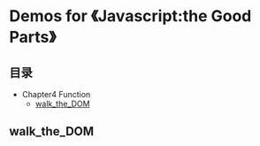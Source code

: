 ﻿# Demos for 《Javascript:the Good Parts》
## 目录

- Chapter4 Function
	- [walk_the_DOM](#walk_the_dom)

## walk_the_DOM